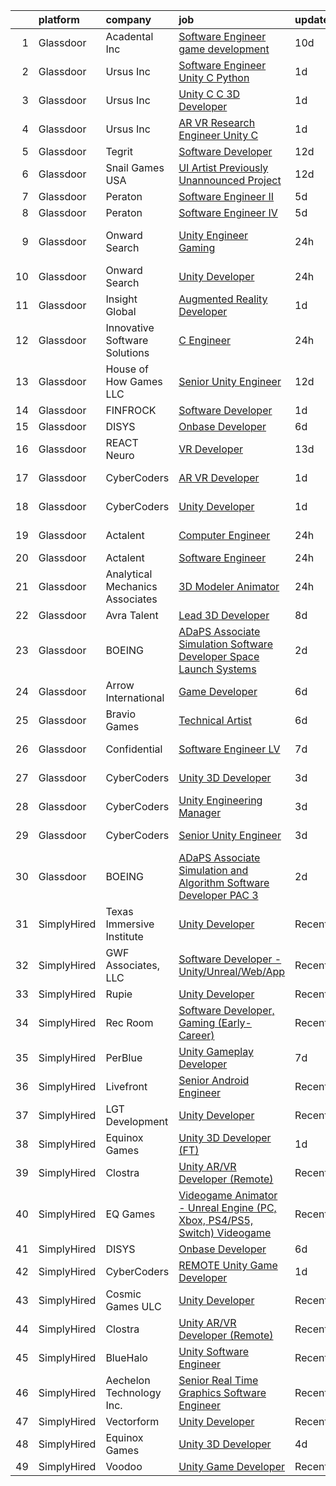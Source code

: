 

|    | platform    | company                         | job                                                                                                                                                                                                                                                                                                                                                                                                                                                                                                                                                                                                                                                                                                                                                                                                                                                                                                                                                                                                                                                                                                                                                                                                                                                                                                                                                                                                                                                                        | update_time   | location            |
|---:|:------------|:--------------------------------|:---------------------------------------------------------------------------------------------------------------------------------------------------------------------------------------------------------------------------------------------------------------------------------------------------------------------------------------------------------------------------------------------------------------------------------------------------------------------------------------------------------------------------------------------------------------------------------------------------------------------------------------------------------------------------------------------------------------------------------------------------------------------------------------------------------------------------------------------------------------------------------------------------------------------------------------------------------------------------------------------------------------------------------------------------------------------------------------------------------------------------------------------------------------------------------------------------------------------------------------------------------------------------------------------------------------------------------------------------------------------------------------------------------------------------------------------------------------------------|:--------------|:--------------------|
|  1 | Glassdoor   | Acadental  Inc                  | [Software Engineer  game development](https://www.glassdoor.com/partner/jobListing.htm?pos=105&ao=1110586&s=58&guid=000001818a2cf26c826515b8b4bbab88&src=GD_JOB_AD&t=SR&vt=w&ea=1&cs=1_1754fb95&cb=1655880610976&jobListingId=1007933087964&cpc=1641D5D5536C06B6&jrtk=3-0-1g652psq3g4er801-1g652psqng4ec800-197467b071da802f--6NYlbfkN0DsBOlmEAMqZtav1V1WKZO3RUElpafjggtWvxyDQ3xFSh1wBRGmW-tFf7pA7Os-G4A2yJmnCo8l4ocBzSX8Y49LDR0-2CchG-LB8oIHyFUo-irYnQiKtEtlpOy19XqSiamL3ww89BZGFaAXPExjaGUcHcAbGVsloLYVr3uCbUwkKp_xZRNzcgzlv3m-wv_g8GMghiESFxnJ-Uy5SHGpXDV9KYhkniMR5KrEu2B0rpx7gFGU5u_ya9jpz5yAs5e8-1cDSvaN0VdQkshniG5V1r1-41prD5gsHMTTpXS8u6p-pX0ZsBTrLDIUoZE9oaEKXJyREAtjZBvAqdO6v-DHNyo2tP-jaYfSJT6GdJKUFePA8gh0Xac9icbSKuXo-vbyCkogwC_oVHmm_SJbt3GbdXmtAvZ2_3AC6bP6hpTogPZrewKX73hObSpHwSuDw4xdaNro0T7bxFsp5nXm19QgD2fGC4SZ8FlyLaFrSdwbsl-PyEaaEpJTXDYkmbBAMmvIXNc_IfENbW9-duFsi25Na8VE)                                                                                                                                                                                                                                                                                                                                                                                                                                                                                                                                                                             | 10d           | Overland Park, KS   |
|  2 | Glassdoor   | Ursus  Inc                      | [Software Engineer   Unity C   Python](https://www.glassdoor.com/partner/jobListing.htm?pos=130&ao=1110586&s=58&guid=000001818a2cf26c826515b8b4bbab88&src=GD_JOB_AD&t=SR&vt=w&ea=1&cs=1_7e8cc400&cb=1655880610980&jobListingId=1007952300923&cpc=6FC5BA77C9A4CD78&jrtk=3-0-1g652psq3g4er801-1g652psqng4ec800-87929ce37e5ec01b--6NYlbfkN0CT8vBT9H5mqECx2dfLV_FONLPDKpIRssxVwtj05Tmm4rA5I0VNOPdM1oYsK66ov5rfnjfgAZTug-ekrjojGhXg6x5UW_kZ3BHIm3NHAgM825J1xJ1arDdH6Y0Zjk0nmC9JuwE60Xug3dikEDiKDQf0ZlvX5SQvQFV20tv1k904jWJZxOM370FBjaTe2dt-1ffRo7GTQQhMmYJ_e-fjH6ugQttSrmcH6l3pEIG2QTHymSRSj9YPhwfHd2IALFJfZ3ruyNyyBkexqg5IhxfEErwzYqZEOQaQnSWkdzNQLKc7BIRQ7-NzJjmjmFYRpSp2_caNxVXYN55zhME8Xx2nzugL6PdpMynmj4TvOTVEfOZJjXiRwIUjifuGS0gKJSq_DJ4x3oyWqrkmzcuie1I3HLDtjFJlNyMNDSQRs784htMpiFC9f0DH6gLd_KDThfItB7cFXBoJEwCdHBBdC4TEO3goomot_rZfo0wFNV3TI6vIDYhyOXcdk3l9NYY8_pJJDeh_F-lzCnkZBbrv5rMsNUvLtbU4F8ZXlUalxEKQFdNRzCkCRkTPxRZE90_F3hUiRAFSaZfMMu8KdGfzhn9itlHccjFg0PtNQeIBpCgv_Jfe83hoqP56Pr-a9qsZU_UxYTDKHRn_mToDDWwutJpdsl8LWY8NKMMAOiKiO40z1N9dzDwQJh7krY39XwFTTryPOr-LDa0bbaPzAUPuVdqwTHqT)                                                                                                                                                                                                                                                                                                                                                                            | 1d            | Redmond, WA         |
|  3 | Glassdoor   | Ursus  Inc                      | [Unity C C   3D Developer](https://www.glassdoor.com/partner/jobListing.htm?pos=119&ao=1110586&s=58&guid=000001818a2cf26c826515b8b4bbab88&src=GD_JOB_AD&t=SR&vt=w&ea=1&cs=1_b2e668c0&cb=1655880610978&jobListingId=1007952300761&cpc=C4A69CCDBB3B9599&jrtk=3-0-1g652psq3g4er801-1g652psqng4ec800-2a7bd2f0a80d9e6e--6NYlbfkN0CT8vBT9H5mqECx2dfLV_FONLPDKpIRssxVwtj05Tmm4rA5I0VNOPdM1oYsK66ov5rfnjfgAZTug0v-ZHA1FQUidJuHjM3k3oTbiLUKDLP7cx3ie_pL8SZXsWXF580SVPACzqwptS734yepNgNxYue4Tq01SeurxeSUz1X9D-_WOWLFD7SsJkUyTmeAmSpgiH7Ez8YEMMZrH_gzJvMPz6-XbXYBfRYbyhXmkDb3cCxu0UQYU_16h4gBs-Op7THiCldD7h71xNxTyWu8F95iPAxzJCaH_QabFterSfbdpLuqgZ0TZTWNNSmDg4UvbPXkF8iGDeOICe8N8nG8PlIrHCgWAOKsBOtdTMEbMUyUDQblXMg1vjRmm7CX7uBvHVHx9iVwywApaDg3iLo5pHmy4zpHGOHCh4gUtApkkX-oZycuB597IYYKb1A4aAXq9tJWnxyxK6k-kZ_hZ5svjte6Pl3jkeMxihHFayUU9TtkhSwbgHZGO4Vf8NNkudLS5aBbDBoCiKRnSIl_mW0ToxgCT2sQZa97yB_HdQxCs0zzsZR_p83C31pC9oBl2WIhvoS_jhNjNYzF7RNjnA7iFvlRfGME6RGLYpYvJX8lqDMnDNIYLqQT51-JIB6m12lL4J8OktLkPf15bw7Y93QffhXp4N9uRvBnIkoQ_PstiOt2F5OP2B6qlUzGlwnbVnaFBuXM-1OqNvJVuu-lSA%3D%3D)                                                                                                                                                                                                                                                                                                                                                                                            | 1d            | Redmond, WA         |
|  4 | Glassdoor   | Ursus  Inc                      | [AR VR Research Engineer   Unity C  ](https://www.glassdoor.com/partner/jobListing.htm?pos=127&ao=1110586&s=58&guid=000001818a2cf26c826515b8b4bbab88&src=GD_JOB_AD&t=SR&vt=w&ea=1&cs=1_42b17c98&cb=1655880610979&jobListingId=1007952300636&cpc=FAE5E775D180B2FB&jrtk=3-0-1g652psq3g4er801-1g652psqng4ec800-812ece435a52b914--6NYlbfkN0CT8vBT9H5mqECx2dfLV_FONLPDKpIRssxVwtj05Tmm4rA5I0VNOPdM1oYsK66ov5rfnjfgAZTug_37uojr00WmR94BfmXtozMmk-Y8-WKzeGbwGrzO48gMcN8xAdlqilIECMoiTq-ey7H39Z2GyRlmHMjCjTohsuP9cXCz3oVpydcgXF_tRWNcGsipDcZFXW3ZxzBoNjmprompJQrkFPldjewdquKnuDhD9pwi4gNLb3H5w77pd2irBNWxOQ5ZFxdkqYIw9er54LXd3sbsE96nOMqj6yedaeSsohOmEOQrXsM61wVdvg4q4CP4XWD_Ob6T7vhJVJuF5yixIsG9ZPENbUjH-6ZECjibTFic_63ha_7bEww6XUvUPqWwQ-aCa5KHTYa3qI9JKXYSSkofkiW_L9nrH8QDl2-ik0TOj0ub20CckU_fJytYxeubR9MPPsYR6tNiMRItHnFu9MHdIzsFWqYaIYM2aD2OW65NaSmiR-yRSpbrFHHW6fjCUCsRaZFmAyCNln2radPVAcqjJscISnvgE_gNK9gcHkQrvgsbz5GPbb4PIR7V-0yu8douCT6x-_vUkRIT-qG-y5lj_Dl1AWo297M4dS-WgNAj78ffkYNS0LwSURs7JE-XPp-Rd1cNHeG_Q9wwkkyu4vuXXkaXtURboPIK8zbEsAeug4tRMrfCaquMcjMCez9W9kM7F36CuZZKO5kjOLQ7t90pNPju)                                                                                                                                                                                                                                                                                                                                                                             | 1d            | Redmond, WA         |
|  5 | Glassdoor   | Tegrit                          | [Software Developer](https://www.glassdoor.com/partner/jobListing.htm?pos=104&ao=1110586&s=58&guid=000001818a2cf26c826515b8b4bbab88&src=GD_JOB_AD&t=SR&vt=w&ea=1&cs=1_a3bbd6a5&cb=1655880610976&jobListingId=1007929119556&cpc=B570179B49F70162&jrtk=3-0-1g652psq3g4er801-1g652psqng4ec800-b30562c614259965--6NYlbfkN0BYTXhm1cbXLAspEfzBkuVxq2TVVktJReCYtVkqu0WvPy2uGoISTjxqxD88RWZiItlLBEgrnMH6ta4jTd8FFAeSERn2OFv3Jj5cZw_ecWLU8wlTMiotME5tRj2yLg6AqGrRcEl7mugqlMgwQBtJUubU_rE8T4gMmRGb6JN5onfb4T9qXRX6AEGTz47Vhoxtw1oUX73lIo0ncDabO1vVeLXQE7nEfIgbMqCfTUMztG6uutvU-REUnogPxrwyPJ6z01eTXGReN30K5ewCMDncg-eBy-3KWxf1d4jmnk94X3Nov5MjtjflnMGbQ0vuES-WWs690vi_jeinPiz7eYqmNQzUEON7eqD412DsT0RBOWB39ryuHaL00xyPTFstcxUApXy9o7gj7u7flIYRCKtz8fWT2lQyQ7uJq634hRn4wYEaYgdklPHYanCkNzhXMN6fIqnNR_NmbrEzB3s_PL5w4pWEcPVBAm2DbDdFM86PQ_TPeBm71c3EcPsrbXYdhZ6LRZaumEnlIv0MGiCqxXRbXu44)                                                                                                                                                                                                                                                                                                                                                                                                                                                                                                                                                                                              | 12d           | Livonia, MI         |
|  6 | Glassdoor   | Snail Games USA                 | [UI Artist   Previously Unannounced Project](https://www.glassdoor.com/partner/jobListing.htm?pos=115&ao=1110586&s=58&guid=000001818a2cf26c826515b8b4bbab88&src=GD_JOB_AD&t=SR&vt=w&ea=1&cs=1_bb7dca8c&cb=1655880610978&jobListingId=1007930056713&cpc=18C9CE28155C17C5&jrtk=3-0-1g652psq3g4er801-1g652psqng4ec800-df88dd376894bb72--6NYlbfkN0Cw7niSvkhlOnyUOIKh8iEFaGQrF0ehIy67CPytvastGR2rir-10Q83H0zfP90xWItHc3khr0bLn0VGkcP2_iHu7tRS7ZoneC6FJ0YNolHz-f8PnUZU_ETGr_fg0ViATS_CzJ7AUqpnpGt3OHR-3IPoPVnQ13tGaA77-ZDLA6JVEnBFNLXizSOdAV5D62JsIfrSZXsNknAIPyVFYramX3EWHd0mkYf_cxL0Fhq3UQlO4ECb6jzzsQuD46_x8TKAOypv3YgCbMvwjCupXqHymunn1d_Bsxx388iCfu_6Dwmkyoj77opzr5C8DHC3_3z6DJJbmiBa7dvdHZ6tC_j9KprxTHUXlYxybiy_VxQ5R--Fl04oDX_Ux_LaDFpv7OgwTA0yBN_g864jQhdMoudS6E-bBVe3NLBr3gnurafwviDe3hbmHdRP__i7gUAxYTae4wLprAxqHdT0zE5hf4JI97eg)                                                                                                                                                                                                                                                                                                                                                                                                                                                                                                                                                                                                                                      | 12d           | Remote              |
|  7 | Glassdoor   | Peraton                         | [Software Engineer II](https://www.glassdoor.com/partner/jobListing.htm?pos=114&ao=1110586&s=58&guid=000001818a2cf26c826515b8b4bbab88&src=GD_JOB_AD&t=SR&vt=w&cs=1_088d7eab&cb=1655880610977&jobListingId=1007945587150&cpc=853DEF62E69EE75B&jrtk=3-0-1g652psq3g4er801-1g652psqng4ec800-baa51cd97d5cb3a6--6NYlbfkN0Cx7R8OmodZU4Ze4hnUhR0Myw3_voyDLMHXumN7ynSuTrXceT3foN28LFxKrAHBxFVoHoBFPpaO8KUpMnz5trEHG7mdDfGb88qG3GR2_8YZm7LCw6F6GjM1diI25mzPMCJvntc0CFH4qZv3_ak0jc-glLWDgQz1SAEupY0UAbJkAuMlg3wVaNsnYgB_68FP-ogeoWHBucxx5YWlVN7oZQhLUsx8apwL536KBxGCIen3ppdQdaOygDnl74UlFe4KUuhNVp8EpZT-iktjg8pZIx8rkfEeEpbTlzuzODvQzT-JSaVFSAEd_pFdy1DbAGjoWs7oWpTHctM1jnDtNpacs2wPjTtoKNAYQ1z3kqbdxG9bFl3XvsIB1fRYPcpCydLzyUnmLyWRqKiSVhH3V38fHClTTvvXZMbNWy4lUX5dQJHpJo4QX8pLh3iaZDKEWyQYUo1uRFK-_4giiz2sy_qWLFkPU-4rJQGWpXD4-cgWdV96Mg9p2cXiE8tGyxbbprmV-8_qvwJF3VXZPpT2nyWLOgPYJdInASp3dGq8vJZZR89hgYkOIyKfwWv5YmpP-QaCyyE-U2EdoKnjucGomvgNw-lOnJn8_UuGLXE_UiGqlIwO_NoODPB55GKC_bHNFZajWgfvz6gTkO8uejP1_81E7PuIUZF1rKWYdrHtbiVSD-WuOvoDgqx4RG0ae2tB2IV0N3e_zjE0dfQ-NjA0i85MOrL7Yb_Lqpp3Ze9F2hyyxNyyjjEm5Ou2UhxxaoQgL9IlhQoEYQVMrUZGwdt6uAkIja-oJ2hktPEv0s_n40z48wKzfZG41by_Zxhn3XpGoDTCoztLxY90Ead3bBTURQ-x_kLJ8dn-EGtI23y5P7d99ik5KhpUmI-vyaGYYxTiNhTtOXClWnRaTksXb5LNA6SdgP90TxUX-KbdDgwdacNSzDc0USwY4rwsgP7-oDoIpxgYZppQXh3eN1htEweELNRQNHXEItsf3DcKH5g7SVlscNyp8aT-O2ImERESS1OikvteB2dGjrrij8-gR7wh4h7AYZsYHjyxARCKK9l7njuLuKLnVqRNWeFHCxdWHsSjwnUsMVUiReAfmBUrE87Vp1xPQ-gk) | 5d            | Chantilly, VA       |
|  8 | Glassdoor   | Peraton                         | [Software Engineer IV](https://www.glassdoor.com/partner/jobListing.htm?pos=116&ao=1110586&s=58&guid=000001818a2cf26c826515b8b4bbab88&src=GD_JOB_AD&t=SR&vt=w&cs=1_94f29c08&cb=1655880610977&jobListingId=1007945587142&cpc=853DEF62E69EE75B&jrtk=3-0-1g652psq3g4er801-1g652psqng4ec800-b53af19734d3be61--6NYlbfkN0Cx7R8OmodZU4Ze4hnUhR0Myw3_voyDLMHXumN7ynSuTrXceT3foN28LFxKrAHBxFVoHoBFPpaO8L3JR7GCgDGPHWdOZQPXzyTtGosdYO_64l1PwKxEJ_-HAlRFGTYV8adNMDK3mNL9xdhHDn5_d6FA2CHQ3FdJdLx1pJj87hZPDlNhcMxL6D79mfcmFMF1pmR6H2uNyCVBWcNwESMsp-9j_Y-woUwSobSxUr6-cpkNXUNyxE_OaeuLvx9a8YaNQoTXdBxsw8DTEBfGYCImwRjKefDq0a3IVzF_g4E4tSDSmDgW2a9vYFTRWNvLFxOYglpuoOrkhyRT6V8fY2CZAs4dniO3j8VbZKkSM6_G0_Xq5nvBnqozHaGW3oxgeGO2XwuW3D3Dz-CN4psTP6F_0hKJF9bfVRRD60RHu3qdAoCXJKYSsgfUo4XeEqdEt2RTgQpRiVMBG_8fSLdC8PKdFQMJbHYngVWk02wg8LnRKNcsWuKrdjnq5AHGVgs8QWkNFNChjYtfGxZUz2e33mBmZHMAutZAn_D2ewupaJCCd6SkTghuPG4dSk_qEcexmAdMeWBxccbFaUJHDwxAbXUJrr3jB6elels2j5v0ktIQmJeViK4yIvTAqSEkupqsZ3sigpIGV4u9QvaNd22ao9FStTEoiLxq10bVUXt9-MemaUtcdKmH7ordp1Eu4zx_eXjUS8oS8hQC2kCA8XrMzDB9_Pwn3-OwDFE5onjJGnfxDYRcuVKjGNA8V_ETO1cUJMzeLiSWV0CcBSmMTYF6Vvzl0jdXPso5YtxNhpyxIfwhijgZsTPDlbMexat8jHLhqFMUmYfHHdX56EUT8J_0KgUczcB2cxmD_ICrhEZ4uKOXfd1QcKD9OOuTJfjiksYmBXIyvGZ7C1-TNuuPpiwFFXkHmAI02zz0PzXWsSXf7mOepLy8DUO7RDhDFxXzSxhVDidsDh7QGRiFubOiRxouT8msG7Er9h3m-JJbZXJ3MxeyLJNmbnvMH_8GoabF15MpB5GeqK6K8VCb_tG70XA6YMSMuzJizw-WGrpHydKwOt5jS6AVfHyMWYQILsanT6EpXcRBEGVo996FbfKAs0dCgeglH3k3) | 5d            | Chantilly, VA       |
|  9 | Glassdoor   | Onward Search                   | [Unity Engineer  Gaming ](https://www.glassdoor.com/partner/jobListing.htm?pos=118&ao=1110586&s=58&guid=000001818a2cf26c826515b8b4bbab88&src=GD_JOB_AD&t=SR&vt=w&cs=1_51d689e8&cb=1655880610978&jobListingId=1007954886123&cpc=B076152010A3B66C&jrtk=3-0-1g652psq3g4er801-1g652psqng4ec800-c4232d90816e926f--6NYlbfkN0B7YoEZZ2QAGDyEGGmBPAUWSHc1Mt3sMCn9FehKcWA3w0R0aH9tn_iPRPZmwuOkWswmxSbKhL4ux_n5S4nnndmpQ6l9nf8CMkmnhytsVLFi0Eq5JZzFDUdGLwj79p8R7MOVZ0KSTtjSytTLXpkKVE4XJomLxpw5elymtzW4JF5cl2d3pM0_WoWMW75NF75oZlvmnNPriFoPzCSKFMlY34O8ATTFTEq0TYVBDkPmiMGFGHKIT5HcjAv2PxQ5soyy0k3ygqfmgMf4kZZEvAATD5gxNzIKtA3uYHjlyWoMypf6G3uSxlsjIl-s4LORiRFG1vssbvvLS9OTlKkDnDgQXJKhsgfmu2X7PYjCBDf3qnTPgcRldfuhhjcAvDa-aydmDN4tLmKz8VsG6yf7EuYpL5CUgBLfQTvRwPhZ8bffT3gx0b2EJ53wtl9PE-iEcZrbte524E6qmPYcLe_ZDmaLG--w39vJxRnJGh-QQQX6Y1T3tLeiAv9E6hviv-gAF2D3Z20xNCttlIOSVx-1T_WhAPNrCfP4o4MOE0bQROsZ_ti_7QZcBUSa0_BCAaVZEnPzOEzQgTbLyj4dKpV767gmmfyw7a3u72gurwVeOpifDT2mQLi_DAqoOtoAOrhyas1y7pd49S8fNu0plYJzbEsw1-FNQZbCicb35j6_FaRBEPiVRm7vR_1VF6We0fhIFNhz1v57G9b8BUCqOFqOd9Reg0cpRO__z_7_2noSsmtPNPrdoK2A7T8-nq_5vud-UeZFz2933neJw3rzKXu8cjWOUtkW63U5V60Kqyt00N4sW9Id3yoOkUSA2NINVT4MuD5g-wEivrIoZZRS4tBvYrWpd-YE7poOeCQx18lXbcDw-LcG0UeT42kuRImqfnl5mVlAgiVBGOGiYQiZechQjXGeerdJvlNRSGwJ4r3d5SbTj1UluiD89VoNJOIWJWLVBiQWzUwCv8Z7IGP4vNEDTqRsV2liwJJaTNg2ms9FZM67bgsVp6uQdwx_aUqob0d8A4kcFr9Ppc1nucsTRg%3D%3D)                                                                  | 24h           | San Francisco, CA   |
| 10 | Glassdoor   | Onward Search                   | [Unity Developer](https://www.glassdoor.com/partner/jobListing.htm?pos=103&ao=1110586&s=58&guid=000001818a2cf26c826515b8b4bbab88&src=GD_JOB_AD&t=SR&vt=w&ea=1&cs=1_c99b3564&cb=1655880610976&jobListingId=1007954886103&cpc=F1339989C5CB8906&jrtk=3-0-1g652psq3g4er801-1g652psqng4ec800-48183aba80618e07--6NYlbfkN0B7YoEZZ2QAGDyEGGmBPAUWSHc1Mt3sMCn9FehKcWA3w1Jyd5V8lWMcLcbBSdbeX453vyk4LHy0sGeLMSOlN98hdrDHBfvOn28rZw79oXLNu9asRf8qG2zR8UPIbDNl93ZyDfDJlTAf-Aw2hpABi-zajMgJPjeVod_WgdOF0m45pStj930AW7VT5HE6EGenlX1qlqyZT-iDx2CU6pmkVvh891NW_jvbbYMNt0RtriAAg2NnoS8E-xtpFcsORC-s8VefaEjBxwICRVzDKKk0VSusaG0jbYTDfSnzBWKYP6Jd_NlRUfkQtcfhROlQGjZDk6HbZ6BaK45hbPoTpAYBB7xCKXxULgCq2NcRcpC3rtGVtUyBWhjaw3DIooXV7P-k7Pym5r-qE2856gNw2cbDc5G0FvmrHcvJpos_GeOX_7CKzln9vtw5iNG47AJsIxIU9gMcNPolXB8mZ5gEEknwckGMS0hC41VvyjkPFQgeVM8wAoM0eO6kQepR0kWF5tKaUtQx8TcgrqUspdDSbY9iwfqcblUwGPx82LP6u_lYup9ByddZkW7V-YSsgkCxO3jawe0hUVmEMsxS2P_8kkFG9Di8HzaiwW0f8KGk_gvHKSo4AIjGwI0NrfSRghNm4Sh67UEHw2eqYXclIJ2kx5JfDiwFu8KdipCTJAUw403uQoajkbZcWDZl3EpJGC3oHdFmlyaR42iCICYIbvcUZcSi7XGIojI8nzepnUUEElhOr3Xv-pYvuC723gzBKs4A0ZQ0eVUOJFTqpF1dcnHXh-2mqcqyr5_1ibiyrHPu9-dTHnoas2W6IXXvcMc1A9-FI7j4iLfc4adO0WLeuwstW82XuwEo3wDbfJvn5_29erd2DBjJ7dOWGoD9sKuxaBZxZZu4w2zIV4zDQmsCXB3cLqqRCxhUg6In8XOONbNlMMFdz7cSUieOtiywhd6Qz2EiJu2u7TqkiQQp4WFyBY3Au5aVyNB9J4H_kIskALEgV2d_6oZnByska342Pw-qodMSsJVeHTZVq91ghPBFOg%3D%3D)                                                                     | 24h           | Ontario, CA         |
| 11 | Glassdoor   | Insight Global                  | [Augmented Reality Developer](https://www.glassdoor.com/partner/jobListing.htm?pos=117&ao=1110586&s=58&guid=000001818a2cf26c826515b8b4bbab88&src=GD_JOB_AD&t=SR&vt=w&cs=1_2443f963&cb=1655880610978&jobListingId=1007951908133&cpc=7E69D0A57279CD4B&jrtk=3-0-1g652psq3g4er801-1g652psqng4ec800-a642bb122ce20c22--6NYlbfkN0BKkHZu3wF05EeDimN_p6sYpKCMArvwa95YdH7UpkaBCqc7l59ErwqcW1X0QHlaD08_X1280DOjuaLcz4L1705jstZ3EiiFQVEZhh_f1R-L3gL8Z57REdD5SYnlogfHXOWi7HogsWLISycvP3dwGa32zdHS2RePdbhRLHPQJDMHrVNIB0dMzQ5-IbzlsPX6yyJDsiHVKRW2MretewrmGhB2bkUxJh8dZYgLAJFuQkfRflQQDPI_2xoFLPM4or3mSedshMTHkxS8FwpZU0G4N6d50xXV1KnzAD_0vMoe_yG0VnlJOclevtwE2-Vo7xZvor9tjQxJIeN-9QNl_uz1z8Ka4Uki28CCVWMiimCneZ0ElNoqHsAm7u2S78Ei4POD_YV2s5QF1MzInD8hwFqZv_wWPDHnfVszdGxgOyrZyjNjQy_za2q_npvs15Sn7H8XQLP3ahy3Q4ikFz14zihPL97k9-7cq6Tw0ij6J4YyJYA0r84w8jpCggT7)                                                                                                                                                                                                                                                                                                                                                                                                                                                                                                                                                                                                                          | 1d            | Parsippany, NJ      |
| 12 | Glassdoor   | Innovative Software Solutions   | [C  Engineer](https://www.glassdoor.com/partner/jobListing.htm?pos=112&ao=1110586&s=58&guid=000001818a2cf26c826515b8b4bbab88&src=GD_JOB_AD&t=SR&vt=w&ea=1&cs=1_e9d95953&cb=1655880610977&jobListingId=1007953917543&cpc=AF770993EC679D41&jrtk=3-0-1g652psq3g4er801-1g652psqng4ec800-8fa3ae8279d14e06--6NYlbfkN0Ak3SVYr8xpAGolZniAKN1XBMJ5HgTaQTDf0rygDMM6s6hWC68AeUJ9-kAmbf6DUETtZzmcADYmxIhhDYwVl2L6k9EvN7ukg43jJOKHK3IJ5Pu3uoKw3iozxZSmPbmLNGMdpMyyd1EuNT9tNnP1hUnNH2-m0iRyI3MV4THEMfScoLTIYfOHF_VN8KSZSE7QzPkYyEMhI6DCTtjEma7fV5nplqio4NuNk61I8cTDHLIR1t3c2TgAWozNrTzUcD24SysxTU3TI_28Pl7-1VkMAqThnh_LSYzFDqilT1_1YcPEjKl6ogXhwbMjU_NaqySlJgKQMQVAzwIDcQ8Yyk4NG55XMPPPn1mVXvh0w8uI0oglJHLjJ3LR32fky8ewTRc_80mEZClui0ws87Ie1flUS0bBraN_uhKYkSoSSlZ_cTZyL10DIXNqryEPEzHOoOUc0P9X95h5ioOmrE_FosQoEx8-LO4OEYlJMIXZ3lpI3zLSnlZ1oDDmOnUKB1p90Sd_arx7VuSZOAzYTg%3D%3D)                                                                                                                                                                                                                                                                                                                                                                                                                                                                                                                                                                                                         | 24h           | Keswick, VA         |
| 13 | Glassdoor   | House of How Games LLC          | [Senior Unity Engineer](https://www.glassdoor.com/partner/jobListing.htm?pos=101&ao=1110586&s=58&guid=000001818a2cf26c826515b8b4bbab88&src=GD_JOB_AD&t=SR&vt=w&ea=1&cs=1_86c79337&cb=1655880610976&jobListingId=1007929345629&cpc=FFA730268E216A27&jrtk=3-0-1g652psq3g4er801-1g652psqng4ec800-d9011251aca347a0--6NYlbfkN0Dx3r3E47sSe5bB3PIy1uzBZvlB7xy2NhfhZMlxQTsxrNljbzALwoFlK9XYWfJW319PU13HLPIwLDdltqNB3VlRUzpk9CqBnQHu50f-W8qDOfxAXoMSFiABQPYSmcTyglS2ZuQdoTO8KKiEj6G-3BcX8dXuNemTNamS_1_UEEAoT-TSIDutD08nYW1UK1vA_9wnEGQltGlIjdrCMk59XmYl12laE67Pd59c42HL7IjIc69Ysvf5tGp36ighg9fCf9i7zx4HmDgg-6t_RFJ5sibczeI8Ro-89RjXRqZNuaw_VuU7B1bDJID9NOEYryO48Rh6TaMxz8rUmrOGI7ls12dzVL4dnuH3AMJ_Zad0dJNBqixVPeMgBhjt5u5eLWi0ShpuJuhyrQV-tO8dVZ_6FlVvq-HzhkMqtD_xNSutkdJGYzptW8UnRFNJNRPo9XRaeQywskb-71p7QNiAocA9v3tyQnv5r-ROn4wbFxE6KjUwWxSfuNzf5w35J91cRTwzqn8%3D)                                                                                                                                                                                                                                                                                                                                                                                                                                                                                                                                                                                                             | 12d           | Remote              |
| 14 | Glassdoor   | FINFROCK                        | [Software Developer](https://www.glassdoor.com/partner/jobListing.htm?pos=111&ao=1110586&s=58&guid=000001818a2cf26c826515b8b4bbab88&src=GD_JOB_AD&t=SR&vt=w&ea=1&cs=1_b269353d&cb=1655880610977&jobListingId=1007952016530&cpc=59DEFF8D475298C3&jrtk=3-0-1g652psq3g4er801-1g652psqng4ec800-ee4d573acd9a88a8--6NYlbfkN0C3s6SQssVyjM0TBjXC5cY90NsFTu6k7iXDnyh6Xjam_Xi16b1zYIiAexvnUjw5UU5RDi56t7-bqs_amIVvl218YWkQjOFwr-CuYRKl1Yc-4Gb46vJZqtsuOP-21dVtZbPMRzj-9vGTG7Q1BpIqmG8-P6USM6pM6GIZqpYdkCtYGUhTnHu-7kB5JqKM19sUGfD-clw9Eu_fTTU66DZ-f4v5NjvBOqz1lLkW4hwsJb0wVtHLNE9HRGxX6bdfWzt6a34PT0qwkKIx9QJqLxCZ78ZeSXpH6Hir16EocMIXw9IwiAMbIvXfhWqMPhWQ1vxYwufudhOiK6oH9koOSCT5RMHmwaLXhFNsMmVNXFC5tar9VnUyLjeuxnqp8G7kL6GZE1vfSf6zrKA8ScbgyHjwTfjbl1NouNzSPNSKkbOm6Uoqj9jsXfor6Ggn0De7cw3AH5wD7r_O4clLsK5nNWJxUmWgoeD6pa0Sy4Yl8GnUHsyBpdxfxDHsCi--lwmumMLTWG0%3D)                                                                                                                                                                                                                                                                                                                                                                                                                                                                                                                                                                                                                | 1d            | Apopka, FL          |
| 15 | Glassdoor   | DISYS                           | [Onbase Developer](https://www.glassdoor.com/partner/jobListing.htm?pos=109&ao=1110586&s=58&guid=000001818a2cf26c826515b8b4bbab88&src=GD_JOB_AD&t=SR&vt=w&ea=1&cs=1_9b874636&cb=1655880610977&jobListingId=1007942882052&cpc=AC285F3A3ECA6BB0&jrtk=3-0-1g652psq3g4er801-1g652psqng4ec800-8cc2d47ff1abc7c7--6NYlbfkN0BTYkY06FZEdAAtNWO-eDAfNklmfZymsMF6eFRONl7rAMN5x_2sHrqXfWPo9rHDxSNLtSE9I0QyLZyBcVSNSS4sqhxgUZqrrSjj05TMjDI4MIze9T4eTx0LNLZ80vR56gcDuRNeGuZA9CRu74yXePivNLPRoLUxHI31U6g9XTiA3bltk4JTgyYzGz9Tl_Uw0-s4Zi4ol2x5Iao-nfxNtZ0NbiZzCTIs5oWbqOOt2zCrbeBXW5YYwzKyEzWAbZGUDd5AkHrMczVUASouaFLQZk5UkZHmd6RgqxutcE5VhuLxgtMlLqqAaDtxxkjsEUH_iu4_NN597b_9dPlH25Wn28wyXuNBdpawl7iDus8jj1p2W_DLL-FuwT63VKJ3U5BLOYHPn9TDSPjoN3yydulP1imhNVgA1QyeH_CUVCUhaUXV8D7b_sWwN3wT3qzHWLQWZOhJKXouUXH6Sqj_ByEiiG7xFFIc8C4PsR4PKP-GTKBEU5BaqFLUcZE9WLYSUnZ-gV8%3D)                                                                                                                                                                                                                                                                                                                                                                                                                                                                                                                                                                                                                  | 6d            | Remote              |
| 16 | Glassdoor   | REACT Neuro                     | [VR Developer](https://www.glassdoor.com/partner/jobListing.htm?pos=102&ao=1110586&s=58&guid=000001818a2cf26c826515b8b4bbab88&src=GD_JOB_AD&t=SR&vt=w&ea=1&cs=1_d9cec16c&cb=1655880610976&jobListingId=1007926157479&cpc=21FF074A0DA48AB8&jrtk=3-0-1g652psq3g4er801-1g652psqng4ec800-08f4197f72c854dd--6NYlbfkN0DWtRa9NJfjQIs4MWRRqD4F41esfMsK79cV24t80VXfzfpF_nI5kuqS4R4oIvfcoozDKYBcplR16Zgg9Y7_RxSrNoalI8xIjOw1EUioIVxUZfkhU-n-lO2uN2wEdcgAO7OIc55de70sUbOWwVGWgxbf8JfG7UHMtgwKEa4eME8RuNWPBH8lI83XfCWlGFAiEjTOn3QfPQdNP--8yUQu-EqzydlAKUYN2hhsjkJn2q8_9Ss6uwg4bD71EQORz6Z2U6zT2bJp1_uk4AzZlMOE0Ggg_beqPPb-WqUYatlsi83E9h9Be1J7kuo9aDatbI9sWHQCUDgIEaTvsotHhN7YcMw3F9rpm1jf6mdnmFMMOHEBtPiuGuy3w-v3fuB95p4ju64qdfQFUjR8oIIHvkpaCjuQLrlIFqXGahXUX0JsjmlQ9yyNAQumlWJ4AMxb5lMk93vS2YEEcN4XK7A3wvQ6SaXq5KIgmc1Wqf13_JITelOiRkOM6qhEXXgm)                                                                                                                                                                                                                                                                                                                                                                                                                                                                                                                                                                                                                                    | 13d           | Remote              |
| 17 | Glassdoor   | CyberCoders                     | [AR VR Developer](https://www.glassdoor.com/partner/jobListing.htm?pos=126&ao=1110586&s=58&guid=000001818a2cf26c826515b8b4bbab88&src=GD_JOB_AD&t=SR&vt=w&cs=1_229086b9&cb=1655880610979&jobListingId=1007951483453&cpc=FD1C1DA32C38CFA7&jrtk=3-0-1g652psq3g4er801-1g652psqng4ec800-3dcb2a497ffa8c95--6NYlbfkN0CpFJQzrgRR8WqXWK1qKKEqALWJw739KlKqr2H-MSI4eoBlI4EFrmor2FYZMP3muM02F11t3FVaQCIcgpyiOoKoexAlCadSuO8oEjWOQ8nkgaiY2ZskRt9-gOi_nCCaiItZouiKhHU1a0LiRGrBFBXOyEhl6KXhIO_aj6j8d2Mt-ofTLX-I7vto71TfOAbvZRJPcJzJ7cfEMw7Vy_vXI319EAV_yIPlPscsGzmYnGl99sO-dvUKlx9fkDJZAqu2ZyRIshcFiK4N3B1NRtwXPjv1es1O2Jlv4DbRguC_hcYEUCAOFqfU7nvP6bHVy_Ta4rW0z-vSi-n3AwOAa8KdWf-hcYJwO-Xh2WevhoYHReOiZl4PLhzLnI05Ns-ZCafxIHBF717kTW5m1AkoTOkkfCEp8znkYPoLxESzQBeBM_XkOQziphHHJlwtLpTIlJ92-mc3782otPwKf7OjIeWMlD3HWBnKnCiTg2AwH_a-JF4uJK4weJCEUlDoGMzWUwavqPeRVbTmlpLcGtoscpPFX7akPxHRV1rc21j4tJuGtd6yQ2pxESnSK4w0pEHEwbMGtvIhFykHYDHIUX339K1HsL6CRl3f3WtcXfr8QloSyiSYsYBnIGoUd7ZxsJtFOaUZWYyil7_utgclOcJpN8bM7wxjDEtty8wf2CJspNnaSMsSj80LFStGAaWfulyt7A408UAIZRW3Gb-ZESlMLtMYJdODAfOeHZgVQhMZFox6--Aj_tFa--zUBl9JwEgDqSQWKq0KnxJa-nS-OcpFSI31O59_ffMpxVMuayquU9wZ0JhJDNr1m-0EFUpGkDxjhjv1K9FXaVgo3m79Ltm_PWZoRt64I4HmY2Kbr2cNmY6qlVrWvpcHBhGWDD3SY62S19t2Q782SVIb4nTnhUaVdXXpqbo4hjI37crAbSLwePutqi1lZb-Khd7mjugAORdHowJ9KA0QWHxBVToiC0KtdUcEhoISoSx3gl2ohTk%3D)                                                                                                                        | 1d            | Cleveland, OH       |
| 18 | Glassdoor   | CyberCoders                     | [Unity Developer](https://www.glassdoor.com/partner/jobListing.htm?pos=107&ao=1110586&s=58&guid=000001818a2cf26c826515b8b4bbab88&src=GD_JOB_AD&t=SR&vt=w&cs=1_03c3eec5&cb=1655880610976&jobListingId=1007951483539&cpc=3DB599BF2F4828F0&jrtk=3-0-1g652psq3g4er801-1g652psqng4ec800-20b7f39872bf17ac--6NYlbfkN0CpFJQzrgRR8WqXWK1qKKEqALWJw739KlKqr2H-MSI4eoBlI4EFrmor2FYZMP3muM02F11t3FVaQFUl4AFH8hmStZ5CT9LBT8DImH0MHCEUBTlB0vM9C8MFOlxsiv6Z4RTt-xH5D9E796-taDsny0Yfv7DtFa3HdPrvc6MlXbQEpTvWURTtrZaQHI5TNSKRWM9FzVGdaDoI97Hk_iGvJo6Mi_G7w5e99NYM2BX6QE9M91yBv5dsYWEe78XPXUGYE76HXCw0Fu41oIn8b7uc-GjIljsMKJnoTdxi403ahLZvlmI76XV8MV9mmqlMulgXruTvjeggwxA-xUblettCgXdR-k8a1RtuA9_F1lpFXupfjPdeXv_S0n0fAURm_hrZRcYPmBu5XZ6ITyTTrjAtAFYaJApEnsa9XdkcduuIzVkn2LL881w8VflJAky8a8aS2oljdlJzaBkF1FLMXOGsb9qgeUcH5j4reOU_kcbbvi0miIoS6eFnn5ELVpGPGumaGwwkp7b3oZxJjr-j_5pmdAKyZ9W9IVyhqjuIq1juMDMqb1sQMF_FCOeiGf0X9O4T3EtxKtjUvhV3wvazlCJK-DfWByqTnRzyqZAPkdxk6kvgeUdJV0mEbSdm4AlNetT8FM9NLSnDSaYQOFbh5Lhdy0a4B54pW5qNPHqAryvqZ_-eUgu6WulnRJaBn-qkQYwp2hpQvootG-iYXulTAhCJXa6dpFgmDatYzmzRbP0UsoQDIEDBOV56kBRqtcXeRAykaS8CzIfSO2r69uIZDoDlqW6VZu05n7FA5WpSMsTWB_caHsIxaX2clLN9lPdG9Y4Sl01niqLxqXmIryfphx7WeFXVsUH2ijG4a1c9FADbnOnm89UVMxdNuCg6AaRjX_F9bT6bN2_pG9DQY5U2lrBaTr0Z-wc8tl_ObSNXGJ6ybdrxXhKqp3RTqXlJPwXHdLlqW4xekM2qHInbLIi_mLrasTi2xWPqTDnVo_s%3D)                                                                                                                        | 1d            | West Palm Beach, FL |
| 19 | Glassdoor   | Actalent                        | [Computer Engineer](https://www.glassdoor.com/partner/jobListing.htm?pos=125&ao=1110586&s=58&guid=000001818a2cf26c826515b8b4bbab88&src=GD_JOB_AD&t=SR&vt=w&ea=1&cs=1_088732e6&cb=1655880610979&jobListingId=1007954396648&cpc=BAEB662971763A76&jrtk=3-0-1g652psq3g4er801-1g652psqng4ec800-927bf24b10f59421--6NYlbfkN0ChYVx_I3yfZ_JDY3EFoivtqvi_stwnZ_kRt8Dowt_l_d1ydueao4NE-oUleRJ4yhgkvIdIKWtQa0y3P43uRDdq8J2lf4DkK8xeBfOcaex5a1ECRd67iK6RaEnTzsFp9OZJtLJ9QRETwr-F5KITJWR6vjh0HUAf8J9JqsZW6HHoeudvZ5wKaJOWhKzNSWRq5ywa6uZ5DNUJRGxQMHmAc9c0KhRj_X9OWb-TM3xWhJcAxZFn-Aq8wiQqHtXv3MRLbZI2Jdw2Lx5MhAMBebQkE9yC1zp5lhshx8tcdMWyTEIzYue47ipmxVd_KfppH6gYM3ej4zjxDPsgqoC6JePVO8EFybONnge2MzQJV7QoadRb2hyRVEeLEkH9QrCkEMm1gsqemt3OrW-TJ-NsLn1YNs7XF7JkzhFXRbqUMqTBkomJEZFFVCpqmo0RKF9txOMz4yII_3hVZHm5PDw7_x1OBlpf2qv-J1D5bpRVARk187O9jbRk7y5JQ92oC1qTaWZb3tUJwQ6zvsvNthK4tIR8rSdjgNZPjPFGt7AplURa6MsYpXIChZNZk135bdyKyJ9FSbAgEfXKw6JWuv7ZWGWWynD0IoRMYBp3Ne0I1ZvOtT1NJh6m4cZFX519Vpn2OH_0RxlFFUz-YgxApWa2DBcYbY07ze7zwZ8It6A0TTEVs_6apGdE-lqAjI3_vqqFVdQzH40mQl0gUY68UlgYHVsQO_3BU_iqpbnCuhdP1YoIACWufDT978yzSoIPR_ItGXStZDB8o8n3-QByPa7UTrO_rl_O_lQpq5ZSKXFvRhSo84x2yZ1eELPD3Y58R2GEoVhUW9NQ_Y_9qkmLN6e0XtD8sxt9Fnlt7n14iFX2Fb7Uh42mzz1hE9sEpYkNlciy2x-HlwrT7a2HAELJkzXJDlXJXW8mO_aSWkbgf73CY_sPtWQer7e4dthnXFpUXsfWt-SwW8qoTYGU4CpaRlGoWdNlmBWb6Aan2K7vMJUuLMQllC8AKw%3D%3D)                                                                                                   | 24h           | Alexandria, VA      |
| 20 | Glassdoor   | Actalent                        | [Software Engineer](https://www.glassdoor.com/partner/jobListing.htm?pos=128&ao=1110586&s=58&guid=000001818a2cf26c826515b8b4bbab88&src=GD_JOB_AD&t=SR&vt=w&ea=1&cs=1_2d731082&cb=1655880610979&jobListingId=1007954396649&cpc=E773D000C9BC26FA&jrtk=3-0-1g652psq3g4er801-1g652psqng4ec800-50ce69ddd2134727--6NYlbfkN0ChYVx_I3yfZ_JDY3EFoivtqvi_stwnZ_kRt8Dowt_l_d1ydueao4NE-oUleRJ4yhgkvIdIKWtQa3fnJBrlSFDUD3-p_iY09xgg7oZHGXrOW3m_czleHUEsgFrotK1LeTXci913GwBveNkLMHKmBeInAgNxvRb7gSwj0qR1EoKgLs2c6QAQX_xLQUbG6hcU3w2SHHZQRrC8iVRk-JkqlRl9eZNuV8WxBiZOKHwdUIot3rjfGNmwQ-gifB0zERE6Ku3rNO6BSVUkCXhAWIobhDEi5Kd9HzFF_y8KpCOat5e_mMoLzrcOoVWnDoscT5u3yDqcgbdiyuOlwt9xqhRUYzzjWRUw9leWcLdk04UeKU2ElJeRsrFMJRqOeDb1dyeZ8i3l0C6jtwK8VfUH5HvH6D0e0AS9hf6DzGer_AVG9eQVSf3odbAbOSvoylFTz2NPS_T9hEn4OUvuoe4zc50KRnGohBWD5WW0pFy1dM04qLtYzK3fjR8bEMGQWUrIr1dB56YpEKSd48puo1Ir3pZPZoLslbZNCeY79UwZQ91TcMrjac-gR36MW5at6sUC3JJA0MdeDo_jC73znM382YKbHcShL5QlIg0XecaIr7fzuG8LUInFoBpT00Axf0DP6P76kdUDf0lIC6aIILVqrmo4vp7hlyE1-pZDMRcUxNwIz5u5KQx70PS4uX_njU0ZeH6XfOvJHWD15ziB1J7gmj_WgKab461N9aNHpAijsQzb0mJN9odiANOnGa62ra96zv3ZbOIDNgRP7jB_a1ylGcOrRCRPqfX93n9SzwYKw1N2OegNjkuFAfZPKHQ_Z-sF7YysPaJsXtN6FcuRI8fp00t74wNPCbp6c2QpI5GkvvQXIj0IDcXasyvKUCmiR7TKMsRuB1O3cC9WS4onKmIrWTitVbUIOhtfsdjjyx36XsJ0c7k1Np6UfZ2s9gdOxH43knmwr1JJnXU0AAe6zs0fSZy8uWuGDmhL6Yzy-W90vlXCXcb88g%3D%3D)                                                                                                   | 24h           | Warren, MI          |
| 21 | Glassdoor   | Analytical Mechanics Associates | [3D Modeler   Animator](https://www.glassdoor.com/partner/jobListing.htm?pos=120&ao=1110586&s=58&guid=000001818a2cf26c826515b8b4bbab88&src=GD_JOB_AD&t=SR&vt=w&ea=1&cs=1_7be6c4bb&cb=1655880610979&jobListingId=1007955089267&cpc=F583A5AE0DDDFE3A&jrtk=3-0-1g652psq3g4er801-1g652psqng4ec800-5ccea083666f9398--6NYlbfkN0CPhsWLAmxbsUiOLb9GkM7L4mla5vmE0WjIL6CGIOTt34uaa3E1319edKodLxqe3D-1uxAK4cqWAbowHST1TVtnAbitngUN8pr8ct2j_Yg8tp2MUsrlGgXUS5CT7TUEwP-r7t_ramaABMClUW4Z2fFdqm38S405OyP0wKifaCb3RSGsO_GTCQ-hwtJzCdxNKuvSBOJrALo4iJdO7b6hYQE2u4aEvQDA4nKMOZ_7yZVuv7bH1Q1ABggEwX3Imz-y_gMOnKQi2Fp25ZcjTK-7s36aazLEm284EZJvxk2XWThfG-ovmDti3NWfr3JlAiBtN--e4y6_R3eMXZPHukBNQFoYuzMkY0JZWKwVY0WJvxK4ETJUXuGsdKkTWnVT6rI8JtGe3vJYFPNUsGH05cR3vWkdSsTNfAnhjblXYasgZWQ4ktyeXYdsCRZrYfwKIbZTbmrsd1o4QbZ80Uzje95GPXupPxLLrNXi7oT5pVP_rACqqjGjAkVjS99F6tSTwLWSrzyc66WrTDu0qg%3D%3D)                                                                                                                                                                                                                                                                                                                                                                                                                                                                                                                                                                                               | 24h           | Hampton, VA         |
| 22 | Glassdoor   | Avra Talent                     | [Lead 3D Developer](https://www.glassdoor.com/partner/jobListing.htm?pos=129&ao=1110586&s=58&guid=000001818a2cf26c826515b8b4bbab88&src=GD_JOB_AD&t=SR&vt=w&cs=1_f133c32a&cb=1655880610979&jobListingId=1007936324954&cpc=BAEB662971763A76&jrtk=3-0-1g652psq3g4er801-1g652psqng4ec800-d72a9d5f5b134c82--6NYlbfkN0B9-418cCXRzcGI1omC3v1wRgm_AezucpluatJafpVZg5tLBFTmiP1LYryusOQq5x7ZuY0GoirngUiOWEbF1Nj6pHNTgvggm1rQIm0zxvLYjukBIndfO8dWcdoPFkwyIEvI2gRzRtJn5geWj6iVV73J00hE-49UoS0BC89ps9URCMv2GCUQcbxfH141Ez3Jf8p4yaDEfpFpIFR6OOweijRCJ8qGDjYo45CW-JRuUl4Tw0vPnXlrP72asTsp64DPzkNYiegKe4ZABnmFM52j35izcwASIdcovocJeyOAoVdpQ-ZkB4rb2Qj0rxPiFzTj5rH9dfevQ-Ccoz3VVsBuIvB-NGOtm1bFXkqeSCVGVBtG1YgYzo1U9JEaoupNIOEG-uEmPc8Ob8u1oW_zXzfYTzzrQYCXwXPoXrLbY9auxMDeJrf9MDLCr3WKa0wY3BbqiwyMspxVunPwh_M1Weae4KFKZlS8cQZ2q-UEuHT1uZpr_XZSiaF3tNAlG3A0Ywzzsz23UNdBgSiSnYGpZXUN2wmYCRWa44Ne8QpUjQ0osJT9Il24Z3bRyuWb7Y_2PV7ceQ4HoXwIbhaRR4lTZY-SQCFdJjyM8BRY7us%3D)                                                                                                                                                                                                                                                                                                                                                                                                                                                                                                                      | 8d            | Remote              |
| 23 | Glassdoor   | BOEING                          | [ADaPS Associate Simulation Software Developer   Space   Launch Systems](https://www.glassdoor.com/partner/jobListing.htm?pos=108&ao=1110586&s=58&guid=000001818a2cf26c826515b8b4bbab88&src=GD_JOB_AD&t=SR&vt=w&cs=1_3e666486&cb=1655880610976&jobListingId=1007950203353&cpc=BAB9AA3F436D8911&jrtk=3-0-1g652psq3g4er801-1g652psqng4ec800-9aa0b4e0366e469d--6NYlbfkN0BddK4H-tsabPiX3BvkwhvbvP4OkLNzlRX6egXJy9Hb11ERhvpR4KXHiUHMcjBK8m1PUNbpRW8UQ4kdbNwHSiiNhwCGNPxQr0k7vIOZHsSnkZVmfXt4pOE2jhFSC7Rvi7AI4yt4IYNUVRO2C6NF6Yg2KvWLSliNYE969mB2n5oYtxSD11F8FWOszA2RpJptgZvvtuMAthAhkO_pE1J9xWuNqHFASSfw9Vl1URmIbCBJyci-3zLpdPktj-3BxgPOMv64IgpxIHRY1lJQwiO652nDGS_Ors2nOOfIlW_c0gMx11TFLlAuwQxaWKzoH1CJOYbV-hJDXz5cWybyp8Tyj2cB7Lb_Z0_r73G6cOCURbJUPcb9RRaNmjFVGt7Gr8Tgs4EOrvRojrNDsVz--hla87b2MfC5TLKjEH7-nzgAXON6VaXvbENIH3D7uOiV7lO-CPQ%3D)                                                                                                                                                                                                                                                                                                                                                                                                                                                                                                                                                                                                                                 | 2d            | Huntsville, AL      |
| 24 | Glassdoor   | Arrow International             | [Game Developer](https://www.glassdoor.com/partner/jobListing.htm?pos=122&ao=1110586&s=58&guid=000001818a2cf26c826515b8b4bbab88&src=GD_JOB_AD&t=SR&vt=w&cs=1_56e2cccf&cb=1655880610978&jobListingId=1007942185705&cpc=42BEC95245890617&jrtk=3-0-1g652psq3g4er801-1g652psqng4ec800-c6149709f5248469--6NYlbfkN0D0ff9e8Lfwlpl5zGbQmpn59AL71QmFd7VKOAnfyjZzp5sdngV8WPgYe0dov1m7Y2lVpryH0MU45TRNMsrt3SuT1TTJc9AnP1Hlcc7euagK2Kj6H8rHyGtxS8CQ8W-WXo68XIof84ta9mMPKIJmV1T62N2hCPPHL7gTjPw1dMbDgnCfq1GL-G2WLIDaDfTrvkVO7KabIhR5dXZdZLhUOkmAcqjigoYDAt5iw1oQx_QYy36vjKPy9mT0vVkRHAA1EBYdW2L9DDpkqq0AKjxw3zjdxNbS7wiG-xbs7hv7csO-zkwVhXE6idYP5Rm-aksUyowkCpcHr1u3I15nnDwldP_rz7OgpBVv2FmHf_l69fmdSsJlufmwwKqjdf3ciRBiOuuIpa7GUcezL-E3x2JX60EK8ZLKStc_Km-Wp76H0N_VsO5vKsxbMc3mufgHwluazeI5Ki5t0rLuuZnicnHTO1jSgvbZ6JQv7jg%3D)                                                                                                                                                                                                                                                                                                                                                                                                                                                                                                                                                                                                                                                         | 6d            | Greenville, NC      |
| 25 | Glassdoor   | Bravio Games                    | [Technical Artist](https://www.glassdoor.com/partner/jobListing.htm?pos=106&ao=1110586&s=58&guid=000001818a2cf26c826515b8b4bbab88&src=GD_JOB_AD&t=SR&vt=w&ea=1&cs=1_2ae050ae&cb=1655880610976&jobListingId=1007942923850&cpc=8507CEB59E1C6AFB&jrtk=3-0-1g652psq3g4er801-1g652psqng4ec800-bbd09794a33c8874--6NYlbfkN0APToHrk7ILONyRglvlT3LJMO76dZGJsKlG8WQjsY8CqwypV_UwhZFYG88NHCv0jXwYBc-k4g_JhbV3Wvd_5t2G0cexgYdxhQsRwSvwScSaAITOiHIt3jFOLqLZPrf1THI27et2sbhhR-XSyz8iF0K4sKwRoTWmZqjaAYiECkxJMwojV_IuuqYlnKi-prTq7lkZiL_Gon3ojRV2wHFsMGWJAahS4jsn_vlzw6As2hty1do3CGvRGpaZiIZYIMwbHw5WNRTiXClNh0bNWLVzsDxNQ8q3Tf-u_ZT2P9_sl2r_Gb9yF--87zW7JNdQtW-BtjNhJxjpOy6k2dHF-r5KXrrZ7FylWClmMg-BF-xFMp-HEwpqZ7_Utp5km9xpuabRvyc5ifQCc7maLv6TJn2y4-yndITiKZsUsD-N3MHKNngIXA28m-5hjumXH27NnRaZNNd5prt4Wmkh7SU1_mwDJjQwpDThJQclfLow0syW55rHueUW7lBeQhjBxrWljaQQVWs%3D)                                                                                                                                                                                                                                                                                                                                                                                                                                                                                                                                                                                                                  | 6d            | Remote              |
| 26 | Glassdoor   | Confidential                    | [Software Engineer LV](https://www.glassdoor.com/partner/jobListing.htm?pos=121&ao=1110586&s=58&guid=000001818a2cf26c826515b8b4bbab88&src=GD_JOB_AD&t=SR&vt=w&ea=1&cs=1_f41bd611&cb=1655880610979&jobListingId=1007939351651&cpc=82B3195DA92CAF92&jrtk=3-0-1g652psq3g4er801-1g652psqng4ec800-f959bcb52cada2d9--6NYlbfkN0BF_tZk7gqx9EOCqRyLAxA1Psn4F8B2r8pllNPvPKbOdYkEBW-xvYsMC_dau5NAEUFo3k1PFt7CXaFJEaX-wAlP3UHuQ0lYcf9O8WoGe4GjJXo7sVnzouW5q0YX9QJbRCUFdpfH8coMN7a-2ZoBFRB7eCd6m4hWcDI-GlPUqu_XLxxr3zOunkNZGpQe86WOY-xSOPkQeJdY8sUEw8Mdl-_CNuB3UR2TaKgp8diQe4dC-SElK0hXnjMj493yp5QDZRtimh1EHmtdbAXIZrnP4Ip1wFs4cLODfbHECVLga0uK-iCA1xkBDcSSCHWgZgxaARrx3XYHYpQlCF5Qywz7NVB3NpCo5qX2FO8IP7mpch4fArA7jLHz2NE4SMd5hM8nRGca7tYKYf0wAigH3PENtjAA43sM3HBQFt59zSeVZiz3b9YyE5Y2Vu67ngZOsbwB4Owav2zoutkXlNsh3W12miyYxGhKShcS_fpUozU8pY3uB1nXYl2wlIX6CUZ9P3uhhiE%3D)                                                                                                                                                                                                                                                                                                                                                                                                                                                                                                                                                                                                              | 7d            | Las Vegas, NV       |
| 27 | Glassdoor   | CyberCoders                     | [Unity 3D Developer](https://www.glassdoor.com/partner/jobListing.htm?pos=110&ao=1110586&s=58&guid=000001818a2cf26c826515b8b4bbab88&src=GD_JOB_AD&t=SR&vt=w&cs=1_a4bcb70f&cb=1655880610977&jobListingId=1007948758067&cpc=3DB599BF2F4828F0&jrtk=3-0-1g652psq3g4er801-1g652psqng4ec800-fcd7a6d051a53b75--6NYlbfkN0CpFJQzrgRR8WqXWK1qKKEqALWJw739KlKqr2H-MSI4eoBlI4EFrmor2FYZMP3muM24zHUY_bG5kn_Q2BhPHa49SWz7CIBNBONwTx7g0zVjUj4ue7dcFNrj4oWVqs0Qc2WuJmhMR2MrAaCuwGLkxuOvqPVDOykk0Y05eyOTmKe_1eRs7UGW8iZTKFV8C1ly01CXeTUbZ7RE2f3Aw-_veyIBtk0Ju3deqyAk9x3Lq-BifvPScF8WmsqRg9rm3lhZ7P5seKuD6ZU_Irn7dnXCxxgGVk0fMPO3eklOMeEPFpqCZ7ZGtA2_R7uJP1KMttIvcEO4z3hfQ7ggLV3LXvemV3wDuK4OPJvQwfzp9F71ji1T-MPiseHbbhgeROhM_2lgFoEoHvYaJiDahQfIhE8N1uTi17rDrMy4L2E10yvigyJRBwdppGSOXOa1KRQfXi6yzVq6dpC8YfDKhFu-PDtrqXUe6LCBnO6hLbUjCw9lMY_TqBMAXNnM6bx9qnoNFhi4lAmWEovqFGFU3TP2cU0mtO4WDOwdJG7SwYc7m04IMwoQhqgrAYM5Uladq1YsifujjQXc7kEIBgEawu2Wp6nNFOfAptjI6At935NFrFENCUFyB-L4ZYg1-0BgoDbslbSN6oCglj1M5afFXJ0G46f9rwsgL2dphIzbHhhUKAvAiBkE2XZboqLNQ1pL62YvGYEsrzsRNfLFvltzJu8Vv1ME7y2MA2ral2jLD8OaQZ9LeIYz92TqFqwDKGBEI5PMu1BZKXtcJyEG-ORZT483jvuvV6eQJcIMbbzqoIM1d_IH1I4eIK0d56U4XtLH-y-yxHNrXuw53ibgnapfmuMh_6yvKbkFfIf7YuIUecqrYl3oCvizixbDonjlGQ-5QGiQUjElDlYCszSc5pyZvVJp4bUll9S8V7IVklGt4L06K9JdVC8DMSEVlYk2FWY2LEEbSaNP0xjNZLLINPsxa43f476kXAqAXkuf8reHiSQ%3D)                                                                                                                     | 3d            | San Jose, CA        |
| 28 | Glassdoor   | CyberCoders                     | [Unity Engineering Manager](https://www.glassdoor.com/partner/jobListing.htm?pos=123&ao=1110586&s=58&guid=000001818a2cf26c826515b8b4bbab88&src=GD_JOB_AD&t=SR&vt=w&cs=1_b125ddec&cb=1655880610978&jobListingId=1007948758443&cpc=FAE5E775D180B2FB&jrtk=3-0-1g652psq3g4er801-1g652psqng4ec800-a0d8311505009317--6NYlbfkN0CpFJQzrgRR8WqXWK1qKKEqALWJw739KlKqr2H-MSI4eoBlI4EFrmor2FYZMP3muM24zHUY_bG5kt0GHSOCfrFdjM3FoDoeY51vTopKw-WyhCwPKMaVNyR0pjPreRvBWXB0qLXtwmTmaAwCAR9qirlCRX-KNW4NVJxkQ2WUjTWirseBxuVKRP7hzwk0h_TNwxvNdIHoSWaPqInUq9AC7baZRiZGaX-qC51RzQaMp-bBqohHEYBQ5lYHSPvMTG9hHSq54aSnZgE03s2mpi_F452skc-KlhuFavEosQqa6iovVgp0MtkvTbl14gieFJtJ9iB7VCdVVhVWSIw9Bwa3pqswuSUfjqYmc3ipMl79Vcn9FU3V_gWO5WXind3pNi8B4t5W2f4_ZPvzy5iNSJfpKUvteELxOxegy8dmqYKmxUvsQaKlIQjiPRMXLLTCXG8veCQz22TfUISJxy0QvJGYnhpgeIVe4YeU7sr8Z3G1Nh9FSuIuphXYHQW_DcLJVW8DeqZPX4wq7UCFqzq34kulYHX0DZPBYidAgITPXq3O1ycr-OiWO57ySujIqj_9-gFnBOTkocjLyQUGX9VSUsDziG1RsLUBpSNzdoLyQx0eAFmJ4QhQ1qeAOHuBswSlsdVYyN13x-pY9pLjJ0Ib7tK3tlWwqREHeqsw08fjC97x6JeM-zitKo0myWNiSxH6r2VeDlrbJxw6ZK5hNhRkTdH4xLa4dlwy-sgkEPKqtVMSSUd0j_9ZnfbehOG5wmKXLvxyPNh9qR-ANFpaOKE9EXY97Vkl7nq6qSJT4PbvM8gCYcSXgzbWt5Dyd8eeC-FG9ASk3C9FHVAczsay5sBCkP4B5UVhmU4aDdpUf1sKDb7LnWhdnnAzZvbMuRoenm3r48IShqosTwyMSBxv14iopmvSvdmffCkicnxjPy-Fw1IWznbWKMtNfwKEZiVi0GwjfM7L_kRFnRvYW7x16im7Ec7LDIpY1Cx57ZAJqcJemV1VodezZTXXpGeECxPM)                                                                                            | 3d            | Orlando, FL         |
| 29 | Glassdoor   | CyberCoders                     | [Senior Unity Engineer](https://www.glassdoor.com/partner/jobListing.htm?pos=124&ao=1110586&s=58&guid=000001818a2cf26c826515b8b4bbab88&src=GD_JOB_AD&t=SR&vt=w&cs=1_4aa7988c&cb=1655880610979&jobListingId=1007948758101&cpc=3DB599BF2F4828F0&jrtk=3-0-1g652psq3g4er801-1g652psqng4ec800-527c334c4ecdefc8--6NYlbfkN0CpFJQzrgRR8WqXWK1qKKEqALWJw739KlKqr2H-MSI4eoBlI4EFrmor2FYZMP3muM24zHUY_bG5kq0U10clj2P75JFXOu1KTFChKA1YaLsYQGb-kIlelyH_pJQSqlprvs_6TSpN2IUFqMa3xJtQl2nie6oQjPz1dQ_lBv93Ucqwfwt_tpCLIZ2TVK2hq3WD_V0VC7G_BOjR8vcB_c5W_nrSsWS-9d4DBGtwH0vDTHXiRAlX3O4D9T8W0z1PyizAOXNaqB82fea3BgY3UGY2XZTOYQGOCX-ZyCDBbcuu81qIpcp1TVhCUxB4QRKO1rTerD0u4vATYFWGsT4WImcjJkKRQvRJEocU18bOG7x9ETbeT_vkZftBYcez-br7rjSJiqXPh2qiUJkaKT1NqFcwRzyrfNC3VC_oBWWwuzmCsIfQu9iNwFTEeBAKTC1aXxcnQpDdGIvQb3qaP3gUMb5WO5eWMs4ClFH8tCPKc5yiwtGSvgsDC0WTEkerrp0fva8n7MASjoXPomZHdbGASCJpY_Pc9ressdclyC4kw2jKFG8m53MI9sfBwjs1U0clam65MoJzUh5qT4P3wfP-9UQCdB_FgqT1vzGsGwGBWpO3sIIRjC13qx1BzBkQ8ED3zWRympZ83uBOsGaqvF55jykMorJHo61FK1Dn-fYKqqfRWToDooAcsBtKLiWXSHs9w2MilUjbK3FcZYPLNUa57_I-DET-_uaBJX8occl1uZbbUYlf5J8A7frSWuqbDbgpFb4TrXaI2zUOKW9VBG6QNCh-z5obu3JiJ32MLMkr7dttnYB79Fr4aSV-hwyvEC3jcNzauVqesWznQikUvBgsSqqVItrcRbeTdztcGyFJ0EU8lCwHATtQ04_1wJUIxATIA50WKt573GaxBB_TG2MLPiSMCCMTxHbRSMP1zVdkWpmKQQhKaesijpRNzqURFrIa-neBSDk2PVVvQkAJgfHw1zq9LCqdWoQwnQBK1Z8%3D)                                                                                                                  | 3d            | San Carlos, CA      |
| 30 | Glassdoor   | BOEING                          | [ADaPS Associate Simulation and Algorithm Software Developer   PAC 3](https://www.glassdoor.com/partner/jobListing.htm?pos=113&ao=1110586&s=58&guid=000001818a2cf26c826515b8b4bbab88&src=GD_JOB_AD&t=SR&vt=w&cs=1_0877f88b&cb=1655880610977&jobListingId=1007950203351&cpc=1D891ED3EFC3904E&jrtk=3-0-1g652psq3g4er801-1g652psqng4ec800-e28de144f749f4e0--6NYlbfkN0BddK4H-tsabPiX3BvkwhvbvP4OkLNzlRX6egXJy9Hb11ERhvpR4KXHiUHMcjBK8m1PUNbpRW8UQ5iWkQXP90HxTtuGNzSi9fLe0HViiMZtDkExJzD9xVrNwiCDNjNkzgvv7Ygayk74jRRocTUYSzUCRubfdHi4oev2Gw-aHViZzGcQpHoYhOTffFiGUq5xEWlqXQG4gjt1DhGjwE_H0UBjesTSO6B1vSbWMEp6PNebpGwj4u2oZUAnduOZ3Je29IHDYZ9FYLnMPFObhcmDVtqlwPQx7gUKaKkLmHiWt4seeeCFclz2CAA_x1hGmN6KJzYpbCHo6jSjcflICf-2khpnqsrDYxFg6qJK1wXJLaIDqOW0TuxcRH54zm7ytMV0bv5uJh4xpSal5qNZUSDbtQofFceDG0PZlU8oJPReutqRdnbDpmZCFHwP7ROKbIMA0gE%3D)                                                                                                                                                                                                                                                                                                                                                                                                                                                                                                                                                                                                                                    | 2d            | Huntsville, AL      |
| 31 | SimplyHired | Texas Immersive Institute       | [Unity Developer](https://www.simplyhired.com/job/xsx4ESwUMkdjW7C0uYGMcHDZ2mGpny2HahBniUJtGFO86Bd48YzTXA?q=unity+developer)                                                                                                                                                                                                                                                                                                                                                                                                                                                                                                                                                                                                                                                                                                                                                                                                                                                                                                                                                                                                                                                                                                                                                                                                                                                                                                                                                | Recently      | Remote              |
| 32 | SimplyHired | GWF Associates, LLC             | [Software Developer - Unity/Unreal/Web/App](https://www.simplyhired.com/job/YEcslJTXNxqad2O9X9_5XjgeQnyJyE1ynPDtOtUBNxvpl0RTOaZFwg?q=unity+developer)                                                                                                                                                                                                                                                                                                                                                                                                                                                                                                                                                                                                                                                                                                                                                                                                                                                                                                                                                                                                                                                                                                                                                                                                                                                                                                                      | Recently      | New Jersey          |
| 33 | SimplyHired | Rupie                           | [Unity Developer](https://www.simplyhired.com/job/M0Hn3gVyj3pBiM3V_UHRofn7fbQ6nBmYJQekvwH6rtciWcGj3zn4Dw?q=unity+developer)                                                                                                                                                                                                                                                                                                                                                                                                                                                                                                                                                                                                                                                                                                                                                                                                                                                                                                                                                                                                                                                                                                                                                                                                                                                                                                                                                | Recently      | Remote              |
| 34 | SimplyHired | Rec Room                        | [Software Developer, Gaming (Early-Career)](https://www.simplyhired.com/job/IfYQ6UpaeLV0dbnbG1hLD9OZ6v-DwuVJeaQqWgTOCbI4FaiKESu8EA?q=unity+developer)                                                                                                                                                                                                                                                                                                                                                                                                                                                                                                                                                                                                                                                                                                                                                                                                                                                                                                                                                                                                                                                                                                                                                                                                                                                                                                                      | Recently      | Seattle, WA         |
| 35 | SimplyHired | PerBlue                         | [Unity Gameplay Developer](https://www.simplyhired.com/job/TV0jybbnz5IcEFJ2CR_x45vWsgyA193iHPYx9g3mTcO_fkloMTakaw?q=unity+developer)                                                                                                                                                                                                                                                                                                                                                                                                                                                                                                                                                                                                                                                                                                                                                                                                                                                                                                                                                                                                                                                                                                                                                                                                                                                                                                                                       | 7d            | Madison, WI         |
| 36 | SimplyHired | Livefront                       | [Senior Android Engineer](https://www.simplyhired.com/job/GGVyAgw3pv4PFvKHhCtYhqdXeCe0mbTzB4BZAFQ70JAI3wp9enrU2A?q=unity+developer)                                                                                                                                                                                                                                                                                                                                                                                                                                                                                                                                                                                                                                                                                                                                                                                                                                                                                                                                                                                                                                                                                                                                                                                                                                                                                                                                        | Recently      | Minneapolis, MN     |
| 37 | SimplyHired | LGT Development                 | [Unity Developer](https://www.simplyhired.com/job/l7_ouaGne2ZwAfGKLnWyHYWfh2oPR26xydzVxyvMz0txD1Nh7Syi3w?q=unity+developer)                                                                                                                                                                                                                                                                                                                                                                                                                                                                                                                                                                                                                                                                                                                                                                                                                                                                                                                                                                                                                                                                                                                                                                                                                                                                                                                                                | Recently      | Addison, TX         |
| 38 | SimplyHired | Equinox Games                   | [Unity 3D Developer (FT)](https://www.simplyhired.com/job/JakK-c17B1Qg_qz9QLUB-7W76-Z0qqgtjF7T_hxcRBd_J2VKYgyHKA?q=unity+developer)                                                                                                                                                                                                                                                                                                                                                                                                                                                                                                                                                                                                                                                                                                                                                                                                                                                                                                                                                                                                                                                                                                                                                                                                                                                                                                                                        | 1d            | Remote              |
| 39 | SimplyHired | Clostra                         | [Unity AR/VR Developer (Remote)](https://www.simplyhired.com/job/Z1VKUCQBOT3Ts7GmKbQNA3IybBKS6Sth5WXSkNoNgd8tAb_Jg26Wpg?q=unity+developer)                                                                                                                                                                                                                                                                                                                                                                                                                                                                                                                                                                                                                                                                                                                                                                                                                                                                                                                                                                                                                                                                                                                                                                                                                                                                                                                                 | Recently      | Remote              |
| 40 | SimplyHired | EQ Games                        | [Videogame Animator - Unreal Engine (PC, Xbox, PS4/PS5, Switch) Videogame](https://www.simplyhired.com/job/3mrXp2uH9zHmq7WN7fbdhAkG-wjsi7t4mCQLv9y2TQQprFFxaMLWDQ?q=unity+developer)                                                                                                                                                                                                                                                                                                                                                                                                                                                                                                                                                                                                                                                                                                                                                                                                                                                                                                                                                                                                                                                                                                                                                                                                                                                                                       | Recently      | United States       |
| 41 | SimplyHired | DISYS                           | [Onbase Developer](https://www.simplyhired.com/job/DFDvz9qvKtlbdXC2pleSLCJdAM1yUfVU-4q6eeyiYIgAH-X_N0Ly9Q?q=unity+developer)                                                                                                                                                                                                                                                                                                                                                                                                                                                                                                                                                                                                                                                                                                                                                                                                                                                                                                                                                                                                                                                                                                                                                                                                                                                                                                                                               | 6d            | Remote              |
| 42 | SimplyHired | CyberCoders                     | [REMOTE Unity Game Developer](https://www.simplyhired.com/job/qmxhkvsJ_kEpqRNb8p6R1svpj_QPgaUg0qqT8oac4I0v1bVJ0PJX8Q?q=unity+developer)                                                                                                                                                                                                                                                                                                                                                                                                                                                                                                                                                                                                                                                                                                                                                                                                                                                                                                                                                                                                                                                                                                                                                                                                                                                                                                                                    | 1d            | Los Angeles, CA     |
| 43 | SimplyHired | Cosmic Games ULC                | [Unity Developer](https://www.simplyhired.com/job/CQzxQOkk46Im4OnpbVinFCu4NyKxfGwPF2Ii1tlAbmPZC0vBzOyOGw?q=unity+developer)                                                                                                                                                                                                                                                                                                                                                                                                                                                                                                                                                                                                                                                                                                                                                                                                                                                                                                                                                                                                                                                                                                                                                                                                                                                                                                                                                | Recently      | Remote              |
| 44 | SimplyHired | Clostra                         | [Unity AR/VR Developer (Remote)](https://www.simplyhired.com/job/Z1VKUCQBOT3Ts7GmKbQNA3IybBKS6Sth5WXSkNoNgd8tAb_Jg26Wpg?q=unity+developer)                                                                                                                                                                                                                                                                                                                                                                                                                                                                                                                                                                                                                                                                                                                                                                                                                                                                                                                                                                                                                                                                                                                                                                                                                                                                                                                                 | Recently      | Remote              |
| 45 | SimplyHired | BlueHalo                        | [Unity Software Engineer](https://www.simplyhired.com/job/kwIKNKAoTpHOKz_KpiLlaBJ3ho5rh5mQD-80TDBZnDU1gGPlxBGubw?q=unity+developer)                                                                                                                                                                                                                                                                                                                                                                                                                                                                                                                                                                                                                                                                                                                                                                                                                                                                                                                                                                                                                                                                                                                                                                                                                                                                                                                                        | Recently      | Rockville, MD       |
| 46 | SimplyHired | Aechelon Technology Inc.        | [Senior Real Time Graphics Software Engineer](https://www.simplyhired.com/job/rcdIZu0u86YflWDJtkQswNVvTN3B-3L7qF5--HTYfTqZ6vl6sJ-lpA?q=unity+developer)                                                                                                                                                                                                                                                                                                                                                                                                                                                                                                                                                                                                                                                                                                                                                                                                                                                                                                                                                                                                                                                                                                                                                                                                                                                                                                                    | Recently      | Overland Park, KS   |
| 47 | SimplyHired | Vectorform                      | [Unity Developer](https://www.simplyhired.com/job/Y-lwuRPv52-7OMCTN1P0OnDUz5X9Dx0dunctrkPGMbDdNCpeFCOmrA?q=unity+developer)                                                                                                                                                                                                                                                                                                                                                                                                                                                                                                                                                                                                                                                                                                                                                                                                                                                                                                                                                                                                                                                                                                                                                                                                                                                                                                                                                | Recently      | Remote              |
| 48 | SimplyHired | Equinox Games                   | [Unity 3D Developer](https://www.simplyhired.com/job/0qTZljLdc2GPkLXmDZVQAaAKyV5Aafuhe4rZdz29lOQUlvpj-qcmOA?q=unity+developer)                                                                                                                                                                                                                                                                                                                                                                                                                                                                                                                                                                                                                                                                                                                                                                                                                                                                                                                                                                                                                                                                                                                                                                                                                                                                                                                                             | 4d            | Remote              |
| 49 | SimplyHired | Voodoo                          | [Unity Game Developer](https://www.simplyhired.com/job/NLFQkH33HD_35Ds9kXakUpzo0YFJySLM-k9B6PMS8pvyK5pcffPR_g?q=unity+developer)                                                                                                                                                                                                                                                                                                                                                                                                                                                                                                                                                                                                                                                                                                                                                                                                                                                                                                                                                                                                                                                                                                                                                                                                                                                                                                                                           | Recently      | Remote              |